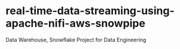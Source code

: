 # real-time-data-streaming-using-apache-nifi-aws-snowpipe
Data Warehouse, Snowflake Project for Data Engineering

